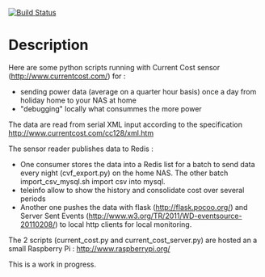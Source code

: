 [![Build Status](https://travis-ci.org/bamthomas/DomoPyc.png)](https://travis-ci.org/bamthomas/DomoPyc)
# Description

Here are some python scripts running with Current Cost sensor (http://www.currentcost.com/) for :
- sending power data (average on a quarter hour basis) once a day from holiday home to your NAS at home 
- "debugging" locally what consummes the more power

The data are read from serial XML input according to the specification http://www.currentcost.com/cc128/xml.htm

The sensor reader publishes data to Redis : 
- One consumer stores the data into a Redis list for a batch to send data every night (cvf_export.py) on the home NAS. The other batch import_csv_mysql.sh import csv into mysql.
- teleinfo allow to show the history and consolidate cost over several periods
- Another one pushes the data with flask (http://flask.pocoo.org/) and Server Sent Events (http://www.w3.org/TR/2011/WD-eventsource-20110208/) to local http clients for local monitoring.

The 2 scripts (current_cost.py and current_cost_server.py) are hosted an a small Raspberry Pi : http://www.raspberrypi.org/

This is a work in progress.
